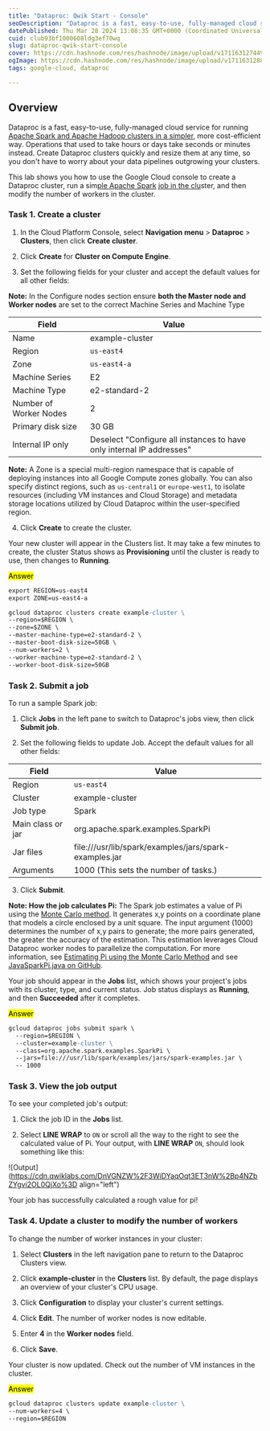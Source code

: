 ```yaml
---
title: "Dataproc: Qwik Start - Console"
seoDescription: "Dataproc is a fast, easy-to-use, fully-managed cloud service for running Apache Spark and Apache Hadoop clusters in a simpler, more cost-efficient way. Oper"
datePublished: Thu Mar 28 2024 13:08:35 GMT+0000 (Coordinated Universal Time)
cuid: club93bf1000608ldg3ef70wq
slug: dataproc-qwik-start-console
cover: https://cdn.hashnode.com/res/hashnode/image/upload/v1711631274494/522e57f1-10e4-4eae-b461-d3dde8ded100.png
ogImage: https://cdn.hashnode.com/res/hashnode/image/upload/v1711631288838/fe60dcef-037b-4df2-8b19-33d43a3394e2.png
tags: google-cloud, dataproc

---
```


## **Overview**

Dataproc is a fast, easy-to-use, fully-managed cloud service for running [Apache Spark and Apache Hadoop cl](http://spark.apache.org/)[usters in a simpler](http://hadoop.apache.org/), more cost-efficient way. Operations that used to take hours or days take seconds or minutes instead. Create Dataproc clusters quickly and resize them at any time, so you don't have to worry about your data pipelines outgrowing your clusters.

This lab shows you how to use the Google Cloud console to create a Dataproc cluster, run a sim[ple Apache Spark](http://spark.apache.org/) j[ob in the clu](http://hadoop.apache.org/)ster, and then modify the number of workers in the cluster.

### **Task 1. Create a cluster**

1. In the Cloud Platform Console, select **Navigation menu** &gt; **Dataproc** &gt; **Clusters**, then click **Create cluster**.
    
2. Click **Create** for **Cluster on Compute Engine**.
    
3. Set the following fields for your cluster and accept the default values for all other fields:
    

**Note:** In the Configure nodes section ensure **both the Master node and Worker nodes** are set to the correct Machine Series and Machine Type

| **Field** | **Value** |
| --- | --- |
| Name | example-cluster |
| Region | `us-east4` |
| Zone | `us-east4-a` |
| Machine Series | E2 |
| Machine Type | e2-standard-2 |
| Number of Worker Nodes | 2 |
| Primary disk size | 30 GB |
| Internal IP only | Deselect "Configure all instances to have only internal IP addresses" |

**Note:** A Zone is a special multi-region namespace that is capable of deploying instances into all Google Compute zones globally. You can also specify distinct regions, such as `us-central1` or `europe-west1`, to isolate resources (including VM instances and Cloud Storage) and metadata storage locations utilized by Cloud Dataproc within the user-specified region.

4. Click **Create** to create the cluster.
    

Your new cluster will appear in the Clusters list. It may take a few minutes to create, the cluster Status shows as **Provisioning** until the cluster is ready to use, then changes to **Running**.

<mark>Answer</mark>

```apache
export REGION=us-east4
export ZONE=us-east4-a
```

```apache
gcloud dataproc clusters create example-cluster \
--region=$REGION \
--zone=$ZONE \
--master-machine-type=e2-standard-2 \
--master-boot-disk-size=50GB \
--num-workers=2 \
--worker-machine-type=e2-standard-2 \
--worker-boot-disk-size=50GB
```

### **Task 2. Submit a job**

To run a sample Spark job:

1. Click **Jobs** in the left pane to switch to Dataproc's jobs view, then click **Submit job**.
    
2. Set the following fields to update Job. Accept the default values for all other fields:
    

| **Field** | **Value** |
| --- | --- |
| Region | `us-east4` |
| Cluster | example-cluster |
| Job type | Spark |
| Main class or jar | org.apache.spark.examples.SparkPi |
| Jar files | file:///usr/lib/spark/examples/jars/spark-examples.jar |
| Arguments | 1000 (This sets the number of tasks.) |

3. Click **Submit**.
    

**Note: How the job calculates Pi:** The Spark job estimates a value of Pi using the [Monte Carlo method](https://en.wikipedia.org/wiki/Monte_Carlo_method). It generates x,y points on a coordinate plane that models a circle enclosed by a unit square. The input argument (1000) determines the number of x,y pairs to generate; the more pairs generated, the greater the accuracy of the estimation. This estimation leverages Cloud Dataproc worker nodes to parallelize the computation. For more information, see [Estimating Pi using the Monte Carlo Method](https://academo.org/demos/estimating-pi-monte-carlo/) and see [JavaSparkPi.java on GitHub](https://github.com/Apache/spark/blob/master/examples/src/main/java/org/apache/spark/examples/JavaSparkPi.java).

Your job should appear in the **Jobs** list, which shows your project's jobs with its cluster, type, and current status. Job status displays as **Running**, and then **Succeeded** after it completes.

<mark>Answer</mark>

```apache
gcloud dataproc jobs submit spark \
  --region=$REGION \
  --cluster=example-cluster \
  --class=org.apache.spark.examples.SparkPi \
  --jars=file:///usr/lib/spark/examples/jars/spark-examples.jar \
  -- 1000
```

### **Task 3. View the job output**

To see your completed job's output:

1. Click the job ID in the **Jobs** list.
    
2. Select **LINE WRAP** to `ON` or scroll all the way to the right to see the calculated value of Pi. Your output, with **LINE WRAP** `ON`, should look something like this:
    

![Output](https://cdn.qwiklabs.com/DnVGNZW%2F3WiDYaqOqt3ET3nW%2Bp4NZbZYgvi2OL0QjXo%3D align="left")

Your job has successfully calculated a rough value for pi!

### **Task 4. Update a cluster to modify the number of workers**

To change the number of worker instances in your cluster:

1. Select **Clusters** in the left navigation pane to return to the Dataproc Clusters view.
    
2. Click **example-cluster** in the **Clusters** list. By default, the page displays an overview of your cluster's CPU usage.
    
3. Click **Configuration** to display your cluster's current settings.
    
4. Click **Edit**. The number of worker nodes is now editable.
    
5. Enter **4** in the **Worker nodes** field.
    
6. Click **Save**.
    

Your cluster is now updated. Check out the number of VM instances in the cluster.

<mark>Answer</mark>

```apache
gcloud dataproc clusters update example-cluster \
--num-workers=4 \
--region=$REGION
```